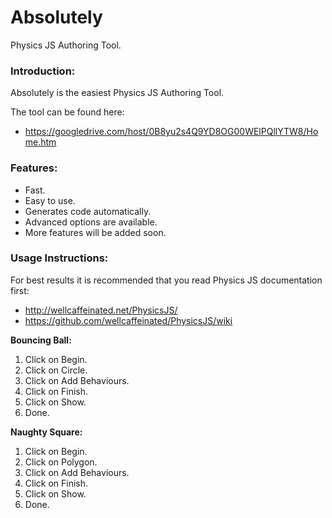 Absolutely
==========

Physics JS Authoring Tool.

### Introduction:
Absolutely is the easiest Physics JS Authoring Tool.

The tool can be found here:
* https://googledrive.com/host/0B8yu2s4Q9YD8OG00WElPQllYTW8/Home.htm

### Features:
* Fast.
* Easy to use.
* Generates code automatically.
* Advanced options are available.
* More features will be added soon.

### Usage Instructions:
For best results it is recommended that you read Physics JS documentation first:

* http://wellcaffeinated.net/PhysicsJS/
* https://github.com/wellcaffeinated/PhysicsJS/wiki


**Bouncing Ball:**

1. Click on Begin.
2. Click on Circle.
3. Click on Add Behaviours.
4. Click on Finish.
5. Click on Show.
6. Done.

**Naughty Square:**

1. Click on Begin.
2. Click on Polygon.
3. Click on Add Behaviours.
4. Click on Finish.
5. Click on Show.
6. Done.
